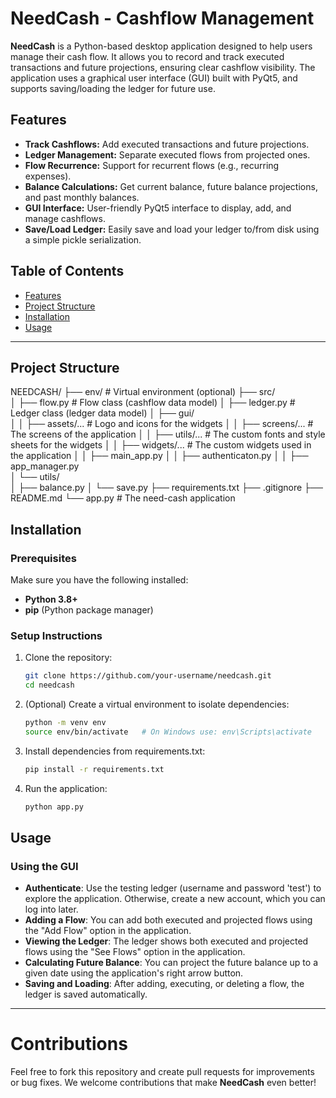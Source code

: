 # NeedCash - Cashflow Management

**NeedCash** is a Python-based desktop application designed to help users manage their cash flow. It allows you to record and track executed transactions and future projections, ensuring clear cashflow visibility. The application uses a graphical user interface (GUI) built with PyQt5, and supports saving/loading the ledger for future use.

## Features

- **Track Cashflows:** Add executed transactions and future projections.
- **Ledger Management:** Separate executed flows from projected ones.
- **Flow Recurrence:** Support for recurrent flows (e.g., recurring expenses).
- **Balance Calculations:** Get current balance, future balance projections, and past monthly balances.
- **GUI Interface:** User-friendly PyQt5 interface to display, add, and manage cashflows.
- **Save/Load Ledger:** Easily save and load your ledger to/from disk using a simple pickle serialization.

## Table of Contents

- [Features](#features)
- [Project Structure](#project-structure)
- [Installation](#installation)
- [Usage](#usage)

---

## Project Structure

NEEDCASH/
├── env/                  # Virtual environment (optional)
├── src/                     
│   ├── flow.py           # Flow class (cashflow data model)
│   ├── ledger.py         # Ledger class (ledger data model)
│   ├── gui/                 
│   │   ├── assets/...    # Logo and icons for the widgets
│   │   ├── screens/...   # The screens of the application
│   │   ├── utils/...     # The custom fonts and style sheets for the widgets
│   │   ├── widgets/...   # The custom widgets used in the application
│   │   ├── main_app.py
│   │   ├── authenticaton.py
│   │   ├── app_manager.py   
│   └── utils/               
│       ├── balance.py
│       └── save.py
├── requirements.txt
├── .gitignore
├── README.md
└── app.py    # The need-cash application

## Installation

### Prerequisites

Make sure you have the following installed:
- **Python 3.8+**
- **pip** (Python package manager)

### Setup Instructions

1. Clone the repository:

   ```bash
   git clone https://github.com/your-username/needcash.git
   cd needcash
   ```

2. (Optional) Create a virtual environment to isolate dependencies:
    ```bash
    python -m venv env
    source env/bin/activate   # On Windows use: env\Scripts\activate
    ```

3. Install dependencies from requirements.txt:
    ```bash
    pip install -r requirements.txt
    ```

4. Run the application:
    ```bash
    python app.py
    ```

## Usage

### Using the GUI

* **Authenticate**: Use the testing ledger (username and password 'test') to explore the application. Otherwise, create a new account, which you can log into later.
* **Adding a Flow**: You can add both executed and projected flows using the "Add Flow" option in the application.
* **Viewing the Ledger**: The ledger shows both executed and projected flows using the "See Flows" option in the application.
* **Calculating Future Balance**: You can project the future balance up to a given date using the application's right arrow button.
* **Saving and Loading**: After adding, executing, or deleting a flow, the ledger is saved automatically.

---

# Contributions

Feel free to fork this repository and create pull requests for improvements or bug fixes. We welcome contributions that make **NeedCash** even better!
